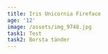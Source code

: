 ```yaml
---
title: Iris Unicornia Fireface
age: '12'
image: /assets/img_9748.jpg
task1: Test
task2: Borsta tänder
---
```



